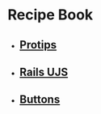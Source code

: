 # Recipe Book

- ## [Protips](/teamshares/recipes/protips.md)
- ## [Rails UJS](/teamshares/recipes/rails-ujs.md)
- ## [Buttons](/teamshares/recipes/buttons.md)
<!-- - ## [Cypress tests](/teamshares/recipes/cypress.md) -->

